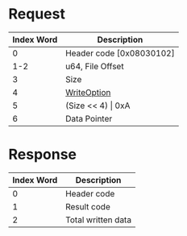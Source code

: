 # Request

| Index Word | Description                                               |
|------------|-----------------------------------------------------------|
| 0          | Header code \[0x08030102\]                                |
| 1-2        | u64, File Offset                                          |
| 3          | Size                                                      |
| 4          | [WriteOption](Filesystem_services#WriteOption "wikilink") |
| 5          | (Size \<\< 4) \| 0xA                                      |
| 6          | Data Pointer                                              |

# Response

| Index Word | Description        |
|------------|--------------------|
| 0          | Header code        |
| 1          | Result code        |
| 2          | Total written data |